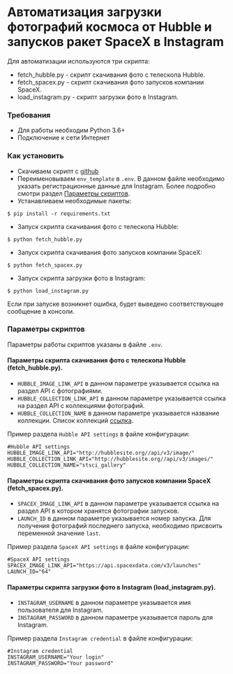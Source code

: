 # Автоматизация загрузки фотографий космоса от Hubble и запусков ракет SpaceX в Instagram
Для автоматизации используются три скрипта:
- fetch_hubble.py - скрипт скачивания фото с телескопа Hubble.
- fetch_spacex.py - скрипт скачивания фото запусков компании SpaceX.
- load_instagram.py - скрипт загрузки фото в Instagram.

### Требования
- Для работы необходим Python 3.6+
- Подключение к сети Интернет

### Как установить
- Скачиваем скрипт с [github](https://github.com/dumbturtle/api_4)
- Переименовываем `env_template` в `.env`. В данном файле необходимо указать регистрационные данные для Instagram. Более подробно смотри раздел [Параметры скриптов](#параметры-скриптов).
- Устанавливаем необходимые пакеты: 
     
```
$ pip install -r requirements.txt
```
- Запуск скрипта скачивания фото с телескопа Hubble:  
    
```
$ python fetch_hubble.py
``` 
- Запуск скрипта скачивания фото запусков компании SpaceX:  
    
```
$ python fetch_spacex.py
``` 
- Запуск скрипта загрузки фото в Instagram:  
    
```
$ python load_instagram.py
``` 

Если при запуске возникнет ошибка, будет выведено соответствующее сообщение в консоли.

### Параметры скриптов
Параметры работы скриптов указаны в файле `.env`.

#### Параметры скрипта скачивания фото с телескопа Hubble (fetch_hubble.py).

- `HUBBLE_IMAGE_LINK_API` в данном параметре указывается ссылка на раздел API с фотографиями. 
- `HUBBLE_COLLECTION_LINK_API` в данном параметре указывается ссылка на раздел API с коллекциями фотографий.
- `HUBBLE_COLLECTION_NAME` в данном параметре указывается название коллекции. Список коллекций [ссылка](http://hubblesite.org/api/documentation#images).

Пример раздела `Hubble API settings` в файле конфигурации:
```
#Hubble API settings
HUBBLE_IMAGE_LINK_API="http://hubblesite.org//api/v3/image/"
HUBBLE_COLLECTION_LINK_API="http://hubblesite.org//api/v3/images/"
HUBBLE_COLLECTION_NAME="stsci_gallery"
```

#### Параметры скрипта скачивания фото запусков компании SpaceX (fetch_spacex.py).

- `SPACEX_IMAGE_LINK_API` в данном параметре указывается ссылка на раздел API в котором хранятся фотографии запусков.
- `LAUNCH_ID` в данном параметре указывается номер запуска. Для получения фотографий последнего запуска, необходимо присвоить переменной значение `last`.

Пример раздела `SpaceX API settings` в файле конфигурации:
```
#SpaceX API settings
SPACEX_IMAGE_LINK_API="https://api.spacexdata.com/v3/launches" 
LAUNCH_ID="64"
```

#### Параметры скрипта загрузки фото в Instagram (load_instagram.py).
- `INSTAGRAM_USERNAME` в данном параметре указывается имя пользователя для Instagram.
- `INSTAGRAM_PASSWORD` в данном параметре указывается пароль для Instagram.

Пример раздела `Instagram credential` в файле конфигурации:
```
#Instagram credential
INSTAGRAM_USERNAME="Your login"
INSTAGRAM_PASSWORD="Your password"
```
